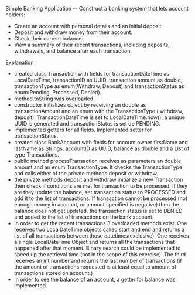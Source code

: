 Simple Banking Application -- Construct a banking system that lets account holders:

- Create an account with personal details and an initial deposit.
- Deposit and withdraw money from their account.
- Check their current balance.
- View a summary of their recent transactions, including deposits, withdrawals, and balance after each transaction.

Explanation

- created class Transaction with fields for transactionDateTime as LocalDateTime, transactionID as UUID, transaction
  amount as double, transactionType as enum(Withdraw, Deposit) and transactionStatus as enum(Pending, Processed,
  Denied).
- method toString was overloaded.
- constructor initializes object by receiving an double as transactionAmount and an enum with the TransactionType (
  withdraw, deposit). TransactionDateTime is set to LocalDateTime.now(), a unique UUID is generated and
  transactionStatus is set de PENDING.
- Implemented getters for all fields. Implemented setter for transactionStatus.
- created class BankAccount with fields for account owner firstName and lastName as Strings, accountID as UUID, balance
  as double and a List of type Transactions.
- public method processTransaction receives as parameters an double amount and an enum TransactionType. It checks the
  TransactionType and calls either of the private methods deposit or withdraw.
- the private methods deposit and withdraw initialize a new Transaction then check if conditions are met for transaction
  to be processed. If they are they update the balance, set transaction status to PROCESSED and add it to the list of
  transactions. If transaction cannot be processed (not enough money in account, or amount specified is negative) then
  the balance does not get updated, the transaction status is set to DENIED and added to the list of transactions on the
  bank account.
- In order to get the recent transactions 3 overloaded methods exist. One receives two LocalDateTime objects called
  start and end and returns a list of all transactions between those datetimes(exclusive). One receives a single
  LocalDateTime Object and returns all the transactions that happened after that moment. Binary search could be
  implemented to speed up the retrieval time (not in the scope of this exercise). The third receives an int
  number and returns the last number of transactions (if the amount of transactions requested is at least equal to
  amount of transactions stored on account.)
- In order to see the balance of an account, a getter for balance was implemented.